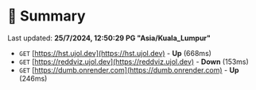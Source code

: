 # 📖 Summary
Last updated: **25/7/2024, 12:50:29 PG "Asia/Kuala_Lumpur"**

- `GET` [https://hst.ujol.dev](https://hst.ujol.dev) - **Up** (668ms)
- `GET` [https://reddviz.ujol.dev](https://reddviz.ujol.dev) - **Down** (153ms)
- `GET` [https://dumb.onrender.com](https://dumb.onrender.com) - **Up** (246ms)

